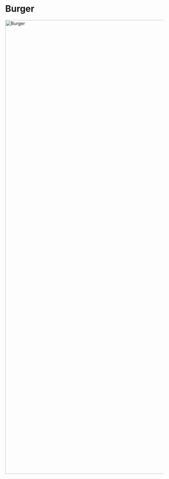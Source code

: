 <h1>Burger</h1>

<img width="1440" alt="Burger" src="https://github.com/EmanueleZii/BurgerWebSite/assets/77202606/4594c4e5-c812-43f4-8412-cb8c2162bbc5">
